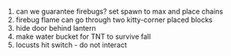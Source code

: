 1. can we guarantee firebugs? set spawn to max and place chains
1. firebug flame can go through two kitty-corner placed blocks
1. hide door behind lantern
1. make water bucket for TNT to survive fall
1. locusts hit switch - do not interact